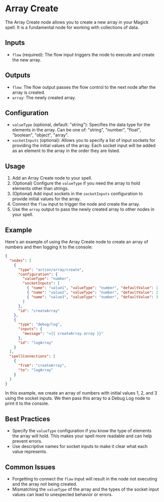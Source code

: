 # Array Create

The Array Create node allows you to create a new array in your Magick spell. It is a fundamental node for working with collections of data.

## Inputs

- `flow` (required): The flow input triggers the node to execute and create the new array.

## Outputs

- `flow`: The flow output passes the flow control to the next node after the array is created.
- `array`: The newly created array.

## Configuration

- `valueType` (optional, default: "string"): Specifies the data type for the elements in the array. Can be one of: "string", "number", "float", "boolean", "object", "array".
- `socketInputs` (optional): Allows you to specify a list of input sockets for providing the initial values of the array. Each socket input will be added as an element to the array in the order they are listed.

## Usage

1. Add an Array Create node to your spell.
2. (Optional) Configure the `valueType` if you need the array to hold elements other than strings.
3. (Optional) Add input sockets in the `socketInputs` configuration to provide initial values for the array.
4. Connect the `flow` input to trigger the node and create the array.
5. Use the `array` output to pass the newly created array to other nodes in your spell.

## Example

Here's an example of using the Array Create node to create an array of numbers and then logging it to the console:

```json
{
  "nodes": [
    {
      "type": "action/array/create",
      "configuration": {
        "valueType": "number",
        "socketInputs": [
          { "name": "value1", "valueType": "number", "defaultValue": 1 },
          { "name": "value2", "valueType": "number", "defaultValue": 2 },
          { "name": "value3", "valueType": "number", "defaultValue": 3 }
        ]
      },
      "id": "createArray"
    },
    {
      "type": "debug/log",
      "inputs": {
        "message": "={{ createArray.array }}"
      },
      "id": "logArray"
    }
  ],
  "spellConnections": [
    {
      "from": "createArray",
      "to": "logArray"
    }
  ]
}
```

In this example, we create an array of numbers with initial values 1, 2, and 3 using the socket inputs. We then pass this array to a Debug Log node to print it to the console.

## Best Practices

- Specify the `valueType` configuration if you know the type of elements the array will hold. This makes your spell more readable and can help prevent errors.
- Use descriptive names for socket inputs to make it clear what each value represents.

## Common Issues

- Forgetting to connect the `flow` input will result in the node not executing and the array not being created.
- Mismatching the `valueType` of the array and the types of the socket input values can lead to unexpected behavior or errors.